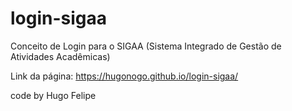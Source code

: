 # login-sigaa
Conceito de Login para o SIGAA (Sistema Integrado de Gestão de Atividades Acadêmicas)

Link da página: https://hugonogo.github.io/login-sigaa/

code by Hugo Felipe

